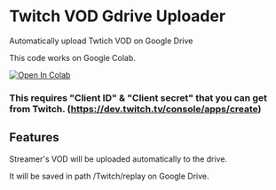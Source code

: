 # Twitch VOD Gdrive Uploader

Automatically upload Twtich VOD on Google Drive

This code works on Google Colab.

<a href="https://colab.research.google.com/github/EunGeon222/Gdrive-Twitch-Uploader/blob/main/Twitch%20VOD%20Uploader.ipynb" target="parent"><img src="https://colab.research.google.com/assets/colab-badge.svg" alt="Open In Colab"></a>
### This requires "Client ID" & "Client secret" that you can get from Twitch. (https://dev.twitch.tv/console/apps/create)

## Features
Streamer's VOD will be uploaded automatically to the drive.

It will be saved in path /Twitch/replay on Google Drive.
